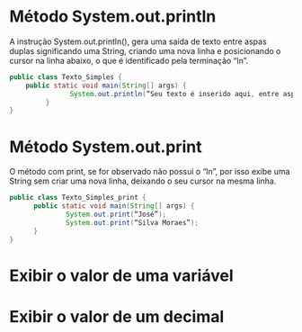 # Método System.out.println

A instrução System.out.println(), gera uma saída de texto entre aspas duplas significando uma String, criando uma nova linha e posicionando
o cursor na linha abaixo, o que é identificado pela terminação “ln”.
```java
public class Texto_Simples {
	public static void main(String[] args) {
               System.out.println(“Seu texto é inserido aqui, entre aspas duplas”);
         }
}
```

# Método System.out.print
O método com print, se for observado não possui o “ln”, por isso exibe uma String sem criar uma nova linha, deixando o seu cursor na mesma linha.

```java
public class Texto_Simples_print {
      public static void main(String[] args) {
              System.out.print(“José”);
              System.out.print(“Silva Moraes”);
      }
}
```

# Exibir o valor de uma variável


# Exibir o valor de um decimal
